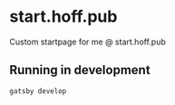 # start.hoff.pub
Custom startpage for me @ start.hoff.pub

## Running in development
`gatsby develop`
